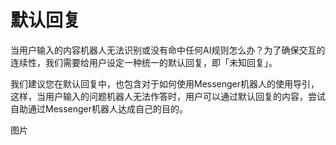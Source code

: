 # 默认回复

当用户输入的内容机器人无法识别或没有命中任何AI规则怎么办？为了确保交互的连续性，我们需要给用户设定一种统一的默认回复，即「未知回复」。

我们建议您在默认回复中，也包含对于如何使用Messenger机器人的使用导引，这样，当用户输入的问题机器人无法作答时，用户可以通过默认回复的内容，尝试自助通过Messenger机器人达成自己的目的。

图片

